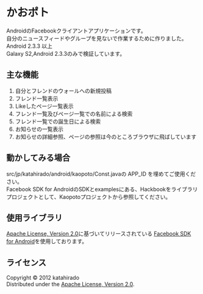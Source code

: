 かおポト======================AndroidのFacebookクライアントアプリケーションです。  自分のニュースフィードやグループを見ないで作業するために作りました。  Android 2.3.3 以上  Galaxy S2,Android 2.3.3のみで検証しています。  主な機能----------1. 自分とフレンドのウォールへの新規投稿2. フレンド一覧表示3. Likeしたページ一覧表示4. フレンド一覧及びページ一覧での名前による検索5. フレンド一覧での誕生日による検索6. お知らせの一覧表示7. お知らせの詳細参照、ページの参照は今のところブラウザに飛ばしています動かしてみる場合----------src/jp/katahirado/android/kaopoto/Const.javaの APP_ID を埋めてご使用ください。  Facebook SDK for AndroidのSDKとexamplesにある、Hackbookをライブラリプロジェクトとして、Kaopotoプロジェクトから参照してください。  使用ライブラリ----------[Apache License, Version 2.0][Apache]に基づいてリリースされている [Facebook SDK for Android][fb]を使用しております。  ライセンス----------Copyright &copy; 2012 katahirado  Distributed under the [Apache License, Version 2.0][Apache].  [Apache]: http://www.apache.org/licenses/LICENSE-2.0[fb]: ]https://github.com/facebook/facebook-android-sdk
